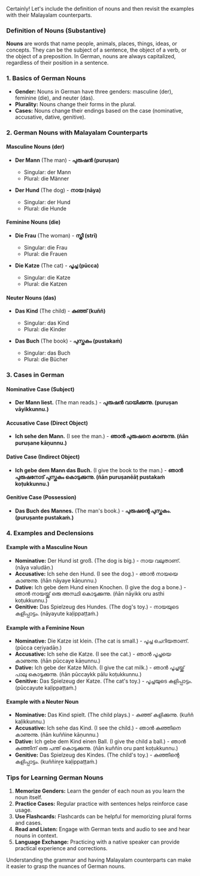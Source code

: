 Certainly! Let's include the definition of nouns and then revisit the examples with their Malayalam counterparts.

### Definition of Nouns (Substantive)

**Nouns** are words that name people, animals, places, things, ideas, or concepts. They can be the subject of a sentence, the object of a verb, or the object of a preposition. In German, nouns are always capitalized, regardless of their position in a sentence.

### 1. **Basics of German Nouns**
- **Gender:** Nouns in German have three genders: masculine (der), feminine (die), and neuter (das).
- **Plurality:** Nouns change their forms in the plural.
- **Cases:** Nouns change their endings based on the case (nominative, accusative, dative, genitive).

### 2. **German Nouns with Malayalam Counterparts**

#### Masculine Nouns (der)
- **Der Mann** (The man) - **പുരുഷൻ (puruṣan)**
  - Singular: der Mann
  - Plural: die Männer

- **Der Hund** (The dog) - **നായ (nāya)**
  - Singular: der Hund
  - Plural: die Hunde

#### Feminine Nouns (die)
- **Die Frau** (The woman) - **സ്ത്രീ (strī)**
  - Singular: die Frau
  - Plural: die Frauen

- **Die Katze** (The cat) - **പൂച്ച (pūcca)**
  - Singular: die Katze
  - Plural: die Katzen

#### Neuter Nouns (das)
- **Das Kind** (The child) - **കുഞ്ഞ് (kuññ)**
  - Singular: das Kind
  - Plural: die Kinder

- **Das Buch** (The book) - **പുസ്തകം (pustakaṁ)**
  - Singular: das Buch
  - Plural: die Bücher

### 3. **Cases in German**

#### Nominative Case (Subject)
- **Der Mann liest.** (The man reads.) - **പുരുഷൻ വായിക്കുന്നു. (puruṣan vāyikkunnu.)**

#### Accusative Case (Direct Object)
- **Ich sehe den Mann.** (I see the man.) - **ഞാൻ പുരുഷനെ കാണുന്നു. (ñān puruṣane kāṇunnu.)**

#### Dative Case (Indirect Object)
- **Ich gebe dem Mann das Buch.** (I give the book to the man.) - **ഞാൻ പുരുഷനോട് പുസ്തകം കൊടുക്കുന്നു. (ñān puruṣanēāṭ pustakaṁ koṭukkunnu.)**

#### Genitive Case (Possession)
- **Das Buch des Mannes.** (The man's book.) - **പുരുഷന്റെ പുസ്തകം. (puruṣante pustakaṁ.)**

### 4. **Examples and Declensions**

#### Example with a Masculine Noun
- **Nominative:** Der Hund ist groß. (The dog is big.) - നായ വലുതാണ്. (nāya valudāṇ.)
- **Accusative:** Ich sehe den Hund. (I see the dog.) - ഞാൻ നായയെ കാണുന്നു. (ñān nāyaye kāṇunnu.)
- **Dative:** Ich gebe dem Hund einen Knochen. (I give the dog a bone.) - ഞാൻ നായയ്ക്ക് ഒരു അസ്ഥി കൊടുക്കുന്നു. (ñān nāyikk oru asthi koṭukkunnu.)
- **Genitive:** Das Spielzeug des Hundes. (The dog's toy.) - നായയുടെ കളിപ്പാട്ടം. (nāyayute kaḷippaṭṭaṁ.)

#### Example with a Feminine Noun
- **Nominative:** Die Katze ist klein. (The cat is small.) - പൂച്ച ചെറിയതാണ്. (pūcca ceṟiyadāṇ.)
- **Accusative:** Ich sehe die Katze. (I see the cat.) - ഞാൻ പൂച്ചയെ കാണുന്നു. (ñān pūccaye kāṇunnu.)
- **Dative:** Ich gebe der Katze Milch. (I give the cat milk.) - ഞാൻ പൂച്ചയ്ക്ക് പാലു കൊടുക്കുന്നു. (ñān pūccaykk pālu koṭukkunnu.)
- **Genitive:** Das Spielzeug der Katze. (The cat's toy.) - പൂച്ചയുടെ കളിപ്പാട്ടം. (pūccayute kaḷippaṭṭaṁ.)

#### Example with a Neuter Noun
- **Nominative:** Das Kind spielt. (The child plays.) - കുഞ്ഞ് കളിക്കുന്നു. (kuññ kaḷikkunnu.)
- **Accusative:** Ich sehe das Kind. (I see the child.) - ഞാൻ കുഞ്ഞിനെ കാണുന്നു. (ñān kuññine kāṇunnu.)
- **Dative:** Ich gebe dem Kind einen Ball. (I give the child a ball.) - ഞാൻ കുഞ്ഞിന് ഒരു പന്ത് കൊടുക്കുന്നു. (ñān kuññin oru pant koṭukkunnu.)
- **Genitive:** Das Spielzeug des Kindes. (The child's toy.) - കുഞ്ഞിന്റെ കളിപ്പാട്ടം. (kuññinṟe kaḷippaṭṭaṁ.)

### Tips for Learning German Nouns
1. **Memorize Genders:** Learn the gender of each noun as you learn the noun itself.
2. **Practice Cases:** Regular practice with sentences helps reinforce case usage.
3. **Use Flashcards:** Flashcards can be helpful for memorizing plural forms and cases.
4. **Read and Listen:** Engage with German texts and audio to see and hear nouns in context.
5. **Language Exchange:** Practicing with a native speaker can provide practical experience and corrections.

Understanding the grammar and having Malayalam counterparts can make it easier to grasp the nuances of German nouns.